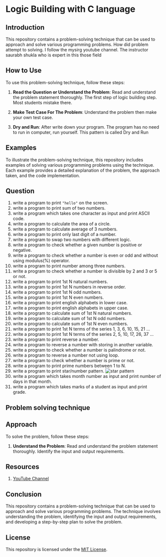 # Logic Building with C language

## Introduction

This repository contains a problem-solving technique that can be used to approach and solve various programming problems. How did problem attempt to solving. I follow the mysirg youtube channel. The instructor saurabh shukla who is expert in this those field

## How to Use

To use this problem-solving technique, follow these steps:

1. **Read the Question or Understand the Problem**: Read and understand the problem statement thoroughly. The first step of logic building step. Most students mistake there.

2. **Make Test Case For The Problem**: Understand the problem then make your own test case.

3. **Dry and Run**: After write down your program. The program has no need to run in computer, run yourself. This pattern is called Dry and Run

## Examples

To illustrate the problem-solving technique, this repository includes examples of solving various programming problems using the technique. Each example provides a detailed explanation of the problem, the approach taken, and the code implementation.

## Question

1. write a program to print `"hello"` on the screen.
2. write a program to print sum of two numbers.
3. write a program which takes one character as input and print ASCII code.
4. write a program to calculate the area of a circle.
5. write a program to calculate average of 3 numbers.
6. write a program to print only last digit of a number.
7. write a program to swap two numbers with different logic.
8. write a program to check whether a given number is positive or negative.
9. write a program to check whether a number is even or odd and without using modulus(%) operator.
10. write a program to print number among three numbers.
11. write a program to check whether a number is divisible by 2 and 3 or 5 or not.
12. write a program to print 1st N natural numbers.
13. write a program to print 1st N numbers in reverse order.
14. write a program to print 1st N odd numbers.
15. write a program to print 1st N even numbers.
16. write a program to print english alphabets in lower case.
17. write a program to print english alphabets in upper case.
18. write a program to calculate sum of 1st N natural numbers.
19. write a program to calculate sum of 1st N odd numbers.
20. write a program to calculate sum of 1st N even numbers.
21. write a program to print 1st N terms of the series 1, 3, 6, 10, 15, 21 ...
22. write a program to print 1st N terms of the series 2, 5, 10, 17, 26, 37 ...
23. write a program to print reverse a number.
24. write a program to reverse a number with storing in another variable.
25. write a program to check whether a number is palindrome or not.
26. write a program to reverse a number not using loop.
27. write a program to check whether a number is prime or not.
28. write a program to print prime numbers between 1 to N.
29. write a program to print star/number pattern.
    ![star pattern](https://media.geeksforgeeks.org/wp-content/uploads/20230127144126/Pattern-Programs-in-C.jpg)
30. write a program which takes month number as input and print number of days in that month.
31. write a program which takes marks of a student as input and print grade.

## Problem solving technique

## Approach

To solve the problem, follow these steps:

1. **Understand the Problem**: Read and understand the problem statement thoroughly. Identify the input and output requirements.

## Resources

1. [YouTube Channel](https://www.youtube.com)

## Conclusion

This repository contains a problem-solving technique that can be used to approach and solve various programming problems. The technique involves understanding the problem, identifying the input and output requirements, and developing a step-by-step plan to solve the problem.

## License

This repository is licensed under the [MIT License](LICENSE).
